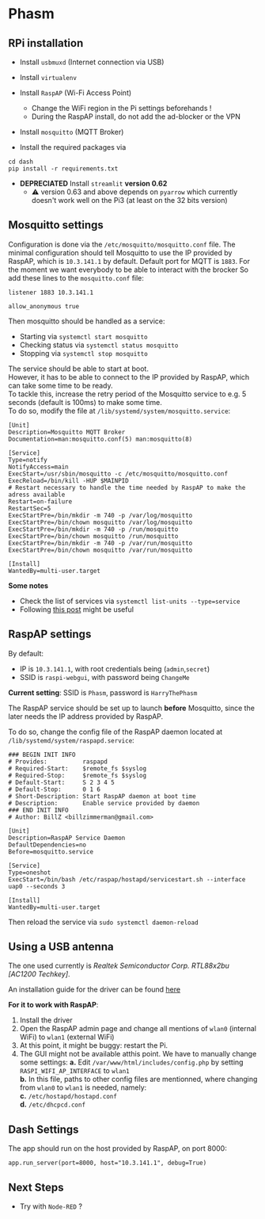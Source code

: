 # Phasm

## RPi installation

- Install `usbmuxd` (Internet connection via USB)

- Install `virtualenv` 

- Install `RaspAP` (Wi-Fi Access Point)
   - Change the WiFi region in the Pi settings beforehands !
   - During the RaspAP install, do not add the ad-blocker or the VPN

- Install `mosquitto` (MQTT Broker)

- Install the required packages via 
```
cd dash
pip install -r requirements.txt
```

- **DEPRECIATED** Install `streamlit` **version 0.62**
   - ⚠️ version 0.63 and above depends on `pyarrow` which currently doesn't work well on the Pi3 (at least on the 32 bits version)


## Mosquitto settings

Configuration is done via the `/etc/mosquitto/mosquitto.conf` file.
The minimal configuration should tell Mosquitto to use the IP provided by RaspAP, which is `10.3.141.1` by default. Default port for MQTT is `1883`.
For the moment we want everybody to be able to interact with the brocker
So add these lines to the `mosquitto.conf` file:

```
listener 1883 10.3.141.1

allow_anonymous true
```

Then mosquitto should be handled as a service:
- Starting via `systemctl start mosquitto`
- Checking status via `systemctl status mosquitto`
- Stopping via `systemctl stop mosquitto`

The service should be able to start at boot.  
However, it has to be able to connect to the IP provided by RaspAP, which can take some time to be ready.  
To tackle this, increase the retry period of the Mosquitto service to e.g. 5 seconds (default is 100ms) to make some time.  
To do so, modify the file at `/lib/systemd/system/mosquitto.service`:

```
[Unit]
Description=Mosquitto MQTT Broker
Documentation=man:mosquitto.conf(5) man:mosquitto(8)

[Service]
Type=notify
NotifyAccess=main
ExecStart=/usr/sbin/mosquitto -c /etc/mosquitto/mosquitto.conf
ExecReload=/bin/kill -HUP $MAINPID
# Restart necessary to handle the time needed by RaspAP to make the adress available
Restart=on-failure
RestartSec=5
ExecStartPre=/bin/mkdir -m 740 -p /var/log/mosquitto
ExecStartPre=/bin/chown mosquitto /var/log/mosquitto
ExecStartPre=/bin/mkdir -m 740 -p /run/mosquitto
ExecStartPre=/bin/chown mosquitto /run/mosquitto
ExecStartPre=/bin/mkdir -m 740 -p /var/run/mosquitto
ExecStartPre=/bin/chown mosquitto /var/run/mosquitto

[Install]
WantedBy=multi-user.target
```

**Some notes**

- Check the list of services via `systemctl list-units --type=service`
- Following [this post](https://github.com/eclipse/mosquitto/issues/1950) might be useful

## RaspAP settings

By default:

- IP is `10.3.141.1`, with root credentials being (`admin`,`secret`)
- SSID is `raspi-webgui`, with password being `ChangeMe`

**Current setting**: SSID is `Phasm`, password is `HarryThePhasm`

The RaspAP service should be set up to launch **before** Mosquitto, since the later needs the IP address provided by RaspAP.  

To do so, change the config file of the RaspAP daemon located at `/lib/systemd/system/raspapd.service`:

```
### BEGIN INIT INFO
# Provides:          raspapd
# Required-Start:    $remote_fs $syslog
# Required-Stop:     $remote_fs $syslog
# Default-Start:     S 2 3 4 5
# Default-Stop:      0 1 6
# Short-Description: Start RaspAP daemon at boot time
# Description:       Enable service provided by daemon
### END INIT INFO
# Author: BillZ <billzimmerman@gmail.com>

[Unit]
Description=RaspAP Service Daemon
DefaultDependencies=no
Before=mosquitto.service

[Service]
Type=oneshot
ExecStart=/bin/bash /etc/raspap/hostapd/servicestart.sh --interface uap0 --seconds 3

[Install]
WantedBy=multi-user.target
```

Then reload the service via `sudo systemctl daemon-reload`

## Using a USB antenna

The one used currently is *Realtek Semiconductor Corp. RTL88x2bu [AC1200 Techkey]*.  

An installation guide for the driver can be found [here](https://github.com/morrownr/88x2bu-20210702)

**For it to work with RaspAP**:

1. Install the driver
2. Open the RaspAP admin page and change all mentions of `wlan0` (internal WiFi) to `wlan1` (external WiFi)
3. At this point, it might be buggy: restart the Pi.
4. The GUI might not be available atthis point. We have to manually change some settings:
    **a.** Edit `/var/www/html/includes/config.php` by setting `RASPI_WIFI_AP_INTERFACE` to `wlan1`  
    **b.** In this file, paths to other config files are mentionned, where changing from `wlan0` to `wlan1` is needed, namely:  
    **c.** `/etc/hostapd/hostapd.conf`  
    **d.** `/etc/dhcpcd.conf`  


## Dash Settings

The app should run on the host provided by RaspAP, on port 8000:

```
app.run_server(port=8000, host="10.3.141.1", debug=True)
```

## Next Steps

- Try with `Node-RED` ?
